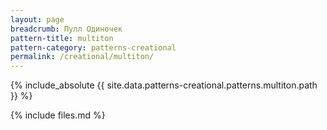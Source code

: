 ```yaml
---
layout: page
breadcrumb: Пулл Одиночек
pattern-title: multiton
pattern-category: patterns-creational
permalink: /creational/multiton/
---
```


{% include_absolute {{ site.data.patterns-creational.patterns.multiton.path }} %}

{% include files.md %}
